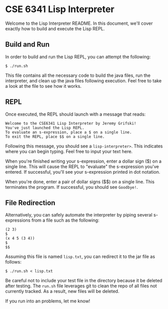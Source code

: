 # CSE 6341 Lisp Interpreter

Welcome to the Lisp Interpreter README. In this document,
we'll cover exactly how to build and execute the Lisp REPL.

## Build and Run

In order to build and run the Lisp REPL, you can attempt the following:

```console
$ ./run.sh
```

This file contains all the necessary code to build the java files,
run the interpreter, and clean up the java files following execution.
Feel free to take a look at the file to see how it works.

## REPL

Once executed, the REPL should launch with a message that reads:

```console
Welcome to the CSE6341 Lisp Interpreter by Jeremy Grifski!
You've just launched the Lisp REPL.
To evaluate an s-expression, place a $ on a single line.
To exit the REPL, place $$ on a single line.
```

Following this message, you should see a `lisp-interpreter>`. 
This indicates where you can begin typing. Feel free to input your
text here. 

When you're finished writing your s-expression, enter a dollar sign ($) 
on a single line. This will cause the REPL to "evaluate"
the s-expression you've entered. If successful, you'll see
your s-expression printed in dot notation.

When you're done, enter a pair of dollar signs ($$) on a single line. This
terminates the program. If successful, you should see `Goodbye!`.

## File Redirection

Alternatively, you can safely automate the interpreter by piping
several s-expressions from a file such as the following:

```
(2 3)
$
(x 4 5 (3 4))
$
$$
```

Assuming this file is named `lisp.txt`, you can redirect it to
the jar file as follows:

```console
$ ./run.sh < lisp.txt
```

Be careful not to include your test file in the directory because it
be deleted after testing. The `run.sh` file leverages git to clean
the repo of all files not currently tracked. As a result, new files
will be deleted. 

If you run into an problems, let me know!
